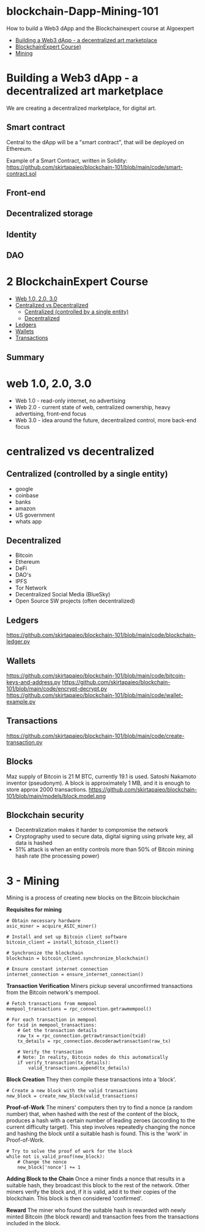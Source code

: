 # blockchain-Dapp-Mining-101

How to build a Web3 dApp and the Blockchainexpert course at Algoexpert  

- [Building a Web3 dApp - a decentralized art marketplace](#building-a-web3-dapp---a-decentralized-art-marketplace)
- [BlockchainExpert Course)](#blockchainexpert-course)
- [Mining](#mining)


# Building a Web3 dApp - a decentralized art marketplace 

We are creating a decentralized marketplace, for digital art. 

## Smart contract 

Central to the dApp will be a "smart contract", that will be deployed on Ethereum. 

Example of a Smart Contract, written in Solidity: https://github.com/skirtapaieo/blockchain-101/blob/main/code/smart-contract.sol

## Front-end 

## Decentralized storage

## Identity 

## DAO 



# 2  BlockchainExpert Course

- [Web 1.0, 2.0, 3.0](#web-10-20-30)
- [Centralized vs Decentralized](#centralized-vs-decentralized)
  - [Centralized (controlled by a single entity)](#centralized-controlled-by-a-single-entity)
  - [Decentralized](#decentralized)
- [Ledgers](#ledgers)
- [Wallets](#wallets)
- [Transactions](#transactions) 

## Summary 

# web 1.0, 2.0, 3.0 

- Web 1.0 - read-only internet, no advertising 
- Web 2.0 - current state of web, centralized ownership, heavy advertising, front-end focus  
- Web 3.0 - idea around the future, decentralized control, more back-end focus

# centralized vs decentralized 

## Centralized (controlled by a single entity) 
- google 
- coinbase
- banks 
- amazon 
- US government 
- whats app 

## Decentralized
- Bitcoin 
- Ethereum 
- DeFi
- DAO's 
- IPFS
- Tor Network
- Decentralized Social Media (BlueSky)
- Open Source SW projects (often decentralized)

## Ledgers 

https://github.com/skirtapaieo/blockchain-101/blob/main/code/blockchain-ledger.py


## Wallets 

https://github.com/skirtapaieo/blockchain-101/blob/main/code/bitcoin-keys-and-address.py
https://github.com/skirtapaieo/blockchain-101/blob/main/code/encrypt-decrypt.py
https://github.com/skirtapaieo/blockchain-101/blob/main/code/wallet-example.py

## Transactions 

https://github.com/skirtapaieo/blockchain-101/blob/main/code/create-transaction.py

## Blocks 

Maz supply of Bitcoin is 21 M BTC, currently 19.1 is used. Satoshi Nakamoto inventor (pseudonym). A block is approximately 1 MB, and it is enough to store approx 2000 transactions. 
https://github.com/skirtapaieo/blockchain-101/blob/main/models/block.model.png

## Blockchain security 

- Decentralization makes it harder to compromise the network
- Cryptography used to secure data, digital signing using private key, all data is hashed
- 51% attack is when an entity controls more than 50% of Bitcoin mining hash rate (the processing power)

# 3 - Mining 

Mining is a process of creating new blocks on the Bitcoin blockchain

**Requisites for mining** 

```
# Obtain necessary hardware
asic_miner = acquire_ASIC_miner()

# Install and set up Bitcoin client software
bitcoin_client = install_bitcoin_client()

# Synchronize the blockchain
blockchain = bitcoin_client.synchronize_blockchain()

# Ensure constant internet connection
internet_connection = ensure_internet_connection()

```


**Transaction Verification**
Miners pickup several unconfirmed transactions from the Bitcoin network's mempool.

```
# Fetch transactions from mempool
mempool_transactions = rpc_connection.getrawmempool()

# For each transaction in mempool
for txid in mempool_transactions:
    # Get the transaction details
    raw_tx = rpc_connection.getrawtransaction(txid)
    tx_details = rpc_connection.decoderawtransaction(raw_tx)
    
    # Verify the transaction
    # Note: In reality, Bitcoin nodes do this automatically
    if verify_transaction(tx_details):
        valid_transactions.append(tx_details)
```

**Block Creation** 
They then compile these transactions into a 'block'. 
```
# Create a new block with the valid transactions
new_block = create_new_block(valid_transactions)

```

**Proof-of-Work**
The miners' computers then try to find a nonce (a random number) that, when hashed with the rest of the content of the block, produces a hash with a certain number of leading zeroes (according to the current difficulty target). This step involves repeatedly changing the nonce and hashing the block until a suitable hash is found. This is the 'work' in Proof-of-Work.

```
# Try to solve the proof of work for the block
while not is_valid_proof(new_block):
    # Change the nonce
    new_block['nonce'] += 1

```


**Adding Block to the Chain** Once a miner finds a nonce that results in a suitable hash, they broadcast this block to the rest of the network. Other miners verify the block and, if it is valid, add it to their copies of the blockchain. This block is then considered 'confirmed'.

**Reward** The miner who found the suitable hash is rewarded with newly minted Bitcoin (the block reward) and transaction fees from the transactions included in the block.

